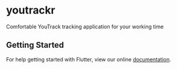 # youtrackr

Comfortable YouTrack tracking application for your working time

## Getting Started

For help getting started with Flutter, view our online
[documentation](https://flutter.io/).
